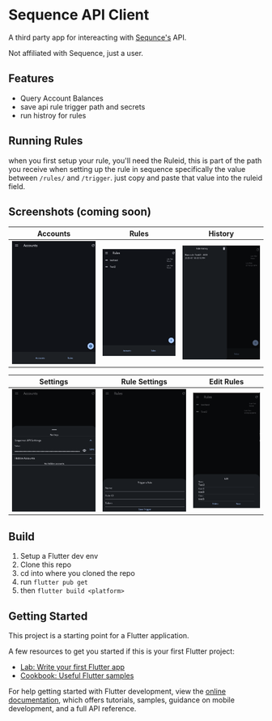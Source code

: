 # Sequence API Client
A third party app for intereacting with [Sequnce's](https://getsequence.io) API.

Not affiliated with Sequence, just a user.

## Features
- Query Account Balances
- save api rule trigger path and secrets
- run histroy for rules

## Running Rules
when you first setup your rule, you'll need the Ruleid, this is part of the path you receive when setting up the rule in sequence specifically the value between ``/rules/`` and ``/trigger``. just copy and paste that value into the ruleid field.

## Screenshots (coming soon)

|Accounts|Rules|History|
|--|--|--|
|![alt](https://github.com/deathblade666/sequence_api_client/blob/b255a54c600fabc4506bf9492b39eefa9dbf8816/screenshots/Screenshot%20From%202025-07-18%2015-17-32.png)|![alt](https://github.com/deathblade666/sequence_api_client/blob/b255a54c600fabc4506bf9492b39eefa9dbf8816/screenshots/Screenshot%20From%202025-07-18%2015-18-44.png)|![alt](https://github.com/deathblade666/sequence_api_client/blob/b255a54c600fabc4506bf9492b39eefa9dbf8816/screenshots/Screenshot%20From%202025-07-18%2015-18-54.png)|

|Settings|Rule Settings|Edit Rules|
|--|--|--|
|![alt](https://github.com/deathblade666/sequence_api_client/blob/b255a54c600fabc4506bf9492b39eefa9dbf8816/screenshots/Screenshot%20From%202025-07-18%2015-18-14.png)|![alt](https://github.com/deathblade666/sequence_api_client/blob/b255a54c600fabc4506bf9492b39eefa9dbf8816/screenshots/Screenshot%20From%202025-07-18%2015-18-02.png)|![alt](https://github.com/deathblade666/sequence_api_client/blob/b1ec15901fac05a82d58f7300bd76113268dd0e7/screenshots/Screenshot%20From%202025-07-18%2015-25-56.png)|

## Build
1. Setup a Flutter dev env
2. Clone this repo
3. cd into where you cloned the repo
4. run ``flutter pub get``
5. then ``flutter build <platform>``

## Getting Started

This project is a starting point for a Flutter application.

A few resources to get you started if this is your first Flutter project:

- [Lab: Write your first Flutter app](https://docs.flutter.dev/get-started/codelab)
- [Cookbook: Useful Flutter samples](https://docs.flutter.dev/cookbook)

For help getting started with Flutter development, view the
[online documentation](https://docs.flutter.dev/), which offers tutorials,
samples, guidance on mobile development, and a full API reference.
